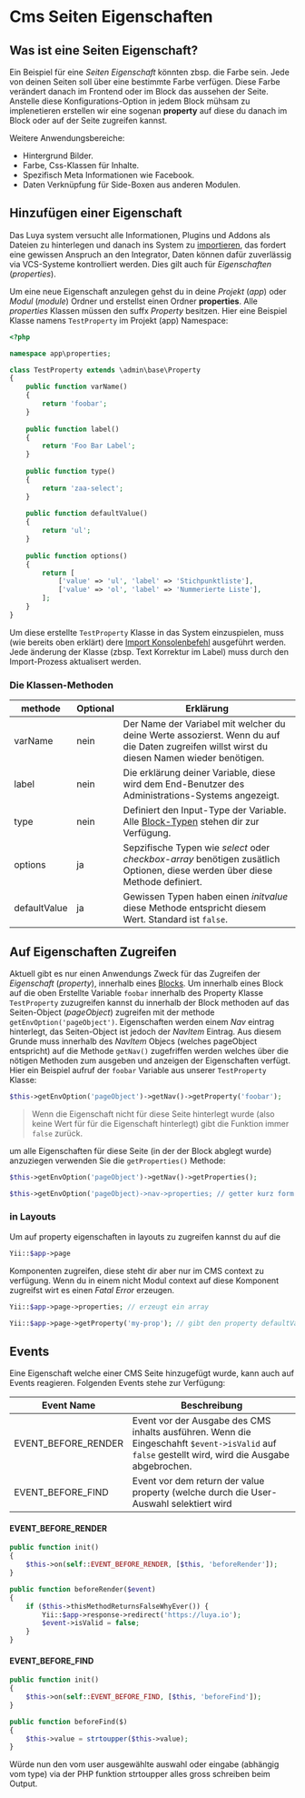 Cms Seiten Eigenschaften
========================

Was ist eine Seiten Eigenschaft?
--------------------------------

Ein Beispiel für eine *Seiten Eigenschaft* könnten zbsp. die Farbe sein. Jede von deinen Seiten soll über eine bestimmte Farbe verfügen. Diese Farbe verändert danach im Frontend oder im Block das aussehen der Seite. Anstelle diese Konfigurations-Option in jedem Block mühsam zu implenetieren erstellen wir eine sogenan **property** auf diese du danach im Block oder auf der Seite zugreifen kannst.

Weitere Anwendungsbereiche:

+ Hintergrund Bilder.
+ Farbe, Css-Klassen für Inhalte.
+ Spezifisch Meta Informationen wie Facebook.
+ Daten Verknüpfung für Side-Boxen aus anderen Modulen.

Hinzufügen einer Eigenschaft
----------------------------

Das Luya system versucht alle Informationen, Plugins und Addons als Dateien zu hinterlegen und danach ins System zu [importieren](luya-console.md), das fordert eine gewissen Anspruch an den Integrator, Daten können dafür zuverlässig via VCS-Systeme kontrolliert werden. Dies gilt auch für *Eigenschaften* (*properties*).

Um eine neue Eigenschaft anzulegen gehst du in deine *Projekt* (*app*) oder *Modul* (*module*) Ordner und erstellst einen Ordner **properties**. Alle *properties* Klassen müssen den suffx *Property* besitzen. Hier eine Beispiel Klasse namens `TestProperty` im Projekt (app) Namespace:

```php
<?php

namespace app\properties;

class TestProperty extends \admin\base\Property
{
    public function varName()
    {
        return 'foobar';
    }    
    
    public function label()
    {
        return 'Foo Bar Label';
    }
    
    public function type()
    {
        return 'zaa-select';
    }
    
    public function defaultValue()
    {
        return 'ul';
    }
    
    public function options()
    {
        return [
            ['value' => 'ul', 'label' => 'Stichpunktliste'],
            ['value' => 'ol', 'label' => 'Nummerierte Liste'],
        ];
    }
}
```

Um diese erstellte `TestProperty` Klasse in das System einzuspielen, muss (wie bereits oben erklärt) dere [Import Konsolenbefehl](luya-console.md) ausgeführt werden. Jede änderung der Klasse (zbsp. Text Korrektur im Label) muss durch den Import-Prozess aktualisert werden.

### Die Klassen-Methoden

|methode	|Optional	|Erklärung
|---		|---		|---
|varName	|nein		|Der Name der Variabel mit welcher du deine Werte assozierst. Wenn du auf die Daten zugreifen willst wirst du diesen Namen wieder benötigen.
|label		|nein		|Die erklärung deiner Variable, diese wird dem End-Benutzer des Administrations-Systems angezeigt.
|type		|nein		|Definiert den Input-Type der Variable. Alle [Block-Typen](app-block-types.md) stehen dir zur Verfügung.
|options	|ja			|Sepzifische Typen wie *select* oder *checkbox-array* benötigen zusätlich Optionen, diese werden über diese Methode definiert.
|defaultValue|ja		|Gewissen Typen haben einen *initvalue* diese Methode entspricht diesem Wert. Standard ist `false`.

Auf Eigenschaften Zugreifen
---------------------------

Aktuell gibt es nur einen Anwendungs Zweck für das Zugreifen der *Eigenschaft* (*property*), innerhalb eines [Blocks](app-blocks.md). Um innerhalb eines Block auf die oben Erstellte Variable `foobar` innerhalb des Property Klasse `TestProperty` zuzugreifen kannst du innerhalb der Block methoden auf das Seiten-Object (*pageObject*) zugreifen mit der methode `getEnvOption('pageObject')`. Eigenschaften werden einem *Nav* eintrag hinterlegt, das Seiten-Object ist jedoch der *NavItem* Eintrag. Aus diesem Grunde muss innerhalb des *NavItem* Objecs (welches pageObject entspricht) auf die Methode `getNav()` zugefriffen werden welches über die nötigen Methoden zum ausgeben und anzeigen der Eigenschaften verfügt. Hier ein Beispiel aufruf der `foobar` Variable aus unserer `TestProperty` Klasse:

```php
$this->getEnvOption('pageObject')->getNav()->getProperty('foobar');
```

> Wenn die Eigenschaft nicht für diese Seite hinterlegt wurde (also keine Wert für für die Eigenschaft hinterlegt) gibt die Funktion immer `false` zurück.

um alle Eigenschaften für diese Seite (in der der Block abglegt wurde) anzuziegen verwenden Sie die `getProperties()` Methode:

```php
$this->getEnvOption('pageObject')->getNav()->getProperties();
```

```php
$this->getEnvOption('pageObject)->nav->properties; // getter kurz form
```

### in Layouts

Um auf property eigenschaften in layouts zu zugreifen kannst du auf die 

```php
Yii::$app->page
```

Komponenten zugreifen, diese steht dir aber nur im CMS context zu verfügung. Wenn du in einem nicht Modul context auf diese Komponent zugreifst wirt es einen *Fatal Error* erzeugen.

```php
Yii::$app->page->properties; // erzeugt ein array
```

```php
Yii::$app->page->getProperty('my-prop'); // gibt den property defaultValue zurück wenn die Eigenschaft nicht gefunden wird.
```


Events
------

Eine Eigenschaft welche einer CMS Seite hinzugefügt wurde, kann auch auf Events reagieren. Folgenden Events stehe zur Verfügung:

|Event Name | Beschreibung |
|---		 | ---			|
|EVENT_BEFORE_RENDER    |Event vor der Ausgabe des CMS inhalts ausführen. Wenn die Eingeschahft `$event->isValid` auf `false` gestellt wird, wird die Ausgabe abgebrochen.|
|EVENT_BEFORE_FIND      |Event vor dem return der value property (welche durch die User-Auswahl selektiert wird 

#### EVENT_BEFORE_RENDER

```php
public function init()
{
    $this->on(self::EVENT_BEFORE_RENDER, [$this, 'beforeRender']);
}

public function beforeRender($event)
{
	if ($this->thisMethodReturnsFalseWhyEver()) {
		Yii::$app->response->redirect('https://luya.io');
    	$event->isValid = false;
	}
}
```

#### EVENT_BEFORE_FIND

```php
public function init()
{
    $this->on(self::EVENT_BEFORE_FIND, [$this, 'beforeFind']);
}

public function beforeFind($)
{
    $this->value = strtoupper($this->value);
}
```

Würde nun den vom user ausgewählte auswahl oder eingabe (abhängig vom type) via der PHP funktion strtoupper alles gross schreiben beim Output.




